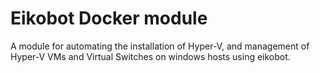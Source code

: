 # Eikobot Docker module

A module for automating the installation of Hyper-V,
and management of Hyper-V VMs and Virtual Switches on windows hosts using eikobot.  
